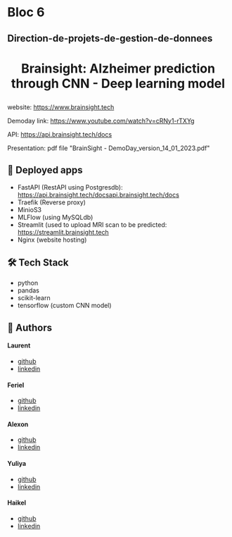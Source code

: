 # Bloc 6
## Direction-de-projets-de-gestion-de-donnees

# <p align="center">Brainsight: Alzheimer prediction through CNN - Deep learning model</p>
  
website: https://www.brainsight.tech

Demoday link: https://www.youtube.com/watch?v=cRNy1-rTXYg

API: https://api.brainsight.tech/docs

Presentation: pdf file "BrainSight - DemoDay_version_14_01_2023.pdf"


## 🧐 Deployed apps
- FastAPI (RestAPI using Postgresdb): https://api.brainsight.tech/docsapi.brainsight.tech/docs
- Traefik (Reverse proxy)
- MinioS3
- MLFlow (using MySQLdb)
- Streamlit (used to upload MRI scan to be predicted: https://streamlit.brainsight.tech
- Nginx (website hosting)
        

## 🛠️ Tech Stack
- python
- pandas
- scikit-learn
- tensorflow (custom CNN model)
    
## 🙇 Authors
#### Laurent
- [github](https://github.com/lnilluv)
- [linkedin](https://www.linkedin.com/in/laurent-vullin/) 
#### Feriel
- [github](https://github.com/lnilluv)
- [linkedin](https://www.linkedin.com) 
#### Alexon
- [github](https://github.com/lnilluv)
- [linkedin](https://www.linkedin.com/in/alexon-uthayakumar-9361221a2/) 
#### Yuliya
- [github](https://github.com/lnilluv)
- [linkedin](https://www.linkedin.com/in/yuliya-sheichenka-6568a653/) 
#### Haikel
- [github](https://github.com/lnilluv)
- [linkedin](https://www.linkedin.com/in/ha%C3%AFkel-bouzazza-140647256/) 
